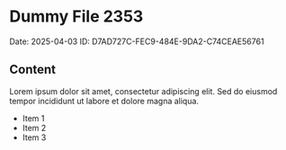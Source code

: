 # Dummy File 2353

Date: 2025-04-03
ID: D7AD727C-FEC9-484E-9DA2-C74CEAE56761

## Content

Lorem ipsum dolor sit amet, consectetur adipiscing elit.
Sed do eiusmod tempor incididunt ut labore et dolore magna aliqua.

* Item 1
* Item 2
* Item 3

